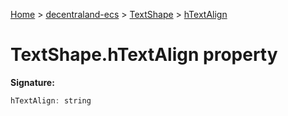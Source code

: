 [Home](./index) &gt; [decentraland-ecs](./decentraland-ecs.md) &gt; [TextShape](./decentraland-ecs.textshape.md) &gt; [hTextAlign](./decentraland-ecs.textshape.htextalign.md)

# TextShape.hTextAlign property


**Signature:**
```javascript
hTextAlign: string
```
